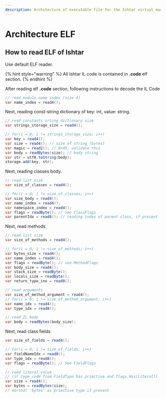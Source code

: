 ```yaml
---
description: Architecture of executable file for the Ishtar virtual machine
---
```


# Architecture ELF

## How to read ELF of Ishtar

Use default ELF reader.

{% hint style="warning" %}
 All Ishtar IL code is contained in **.code** elf section.
{% endhint %}

After reading elf **.code** section, following instructions to decode the IL Code

```csharp
// read module name index (size 4)
var name_index = read4();
```

Next, reading const-string dictionary of key: int, value: string.

```csharp
// read constants srting dictionary size
var strings_storage_size = read4();

// for(i = 0; i != strings_storage_size; i++)
var key = read4();
var size = read4(); // size of string (bytes)
var magic = read2(); // 0x45, validate this
var body = readBytes(size); // body string
var str = utf8.toString(body);
storage.add(key, str);
```

Next, reading classes body.

```csharp
// read list size
var size_of_classes = read4();

// for(i = 0; i != size_of_classes; i++)
var size_body = read4();
var name_index = read4();
var namespace_index = read4();
var flags = readByte(); // See ClassFlags
var parentIdx = read8(); // reading index of parent class, if present
```

Next, read methods

```csharp
// read list size
var size_of_methods = read4();

// for(i = 0; i != size_of_methods; i++)
var bytes_size = read4();
var name_index = read4();
var flags = readByte(); // see MethodFlags
var body_size = read4();
var stack_size = readByte();
var locals_size = readByte();
var return_type_inx = read8();

// read arguments 
var size_of_method_argument = read4();
// for(i = 0; i != size_of_method_argument; i++)
var name_idx = read4();
var type_idx = read8();

// read IL body 
var body = readBytes(body_size);
```

Next, read class fields

```csharp
var size_of_fields = read4();

// for(i = 0; i != size_of_fields; i++)
var fieldNameIdx = read8();
var type_idx = read8();
var flags = readByte(); // See FieldFlags

// read literal value 
// (if type code from FieldType has primitive and flags.Has(Literal))
var size = read4();
var bytes = readBytes(size);
// marshal 'bytes' as primitive type if present
```

